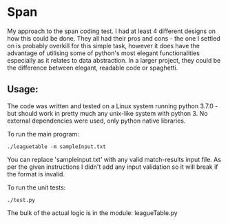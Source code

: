 # Span

My approach to the span coding test. I had at least 4 different designs on how this could be done.
They all had their pros and cons - the one I settled on is probably overkill for this simple task,
however it does have the advantage of utilising some of python's most elegant functionalities 
especially as it relates to data abstraction. In a larger project, they could be the difference
between elegant, readable code or spaghetti.

## Usage:
The code was written and tested on a Linux system running python 3.7.0 - but should work in pretty much any unix-like system
with python 3. No external dependencies were used, only python native libraries.

To run the main program:

`./leaguetable -m sampleInput.txt`

You can replace 'sampleinput.txt' with any valid match-results input file. As per the given instructions I didn't add any input validation so it will break if the format is invalid.

To run the unit tests:

`./test.py`

The bulk of the actual logic is in the module: leagueTable.py

